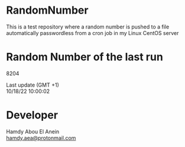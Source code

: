# RandomNumber    
This is a test repository where a random number is pushed to a file automatically passwordless from a cron job in my Linux CentOS server    
# Random Number of the last run   
8204
      
Last update (GMT +1)    
10/18/22 10:00:02
# Developer    
Hamdy Abou El Anein   
hamdy.aea@protonmail.com
